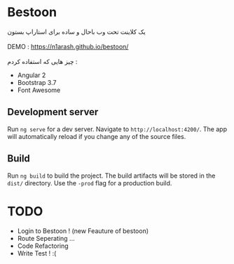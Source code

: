 # Bestoon
یک کلاینت تحت وب باحال و ساده برای استاراپ بستون <br><br>
DEMO : https://n1arash.github.io/bestoon/ <br><br>
 چیز هایی که استفاده کردم :<br>

- Angular 2
- Bootstrap 3.7
- Font Awesome

## Development server
Run `ng serve` for a dev server. Navigate to `http://localhost:4200/`. The app will automatically reload if you change any of the source files.

## Build

Run `ng build` to build the project. The build artifacts will be stored in the `dist/` directory. Use the `-prod` flag for a production build.

# TODO 
- Login to Bestoon ! (new Feauture of bestoon)
- Route Seperating ...
- Code Refactoring
- Write Test ! :(
